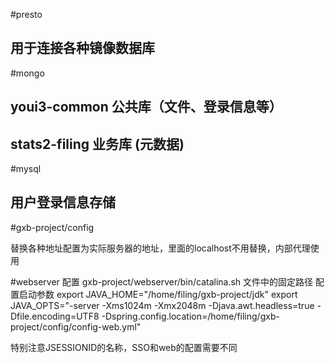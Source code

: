 #presto
 ## 用于连接各种镜像数据库
#mongo
 ## youi3-common  公共库（文件、登录信息等）
 ## stats2-filing 业务库 (元数据)
#mysql
 ## 用户登录信息存储
#gxb-project/config

替换各种地址配置为实际服务器的地址，里面的localhost不用替换，内部代理使用

#webserver 配置 gxb-project/webserver/bin/catalina.sh 文件中的固定路径
配置启动参数
export JAVA_HOME="/home/filing/gxb-project/jdk"
export JAVA_OPTS="-server -Xms1024m -Xmx2048m  -Djava.awt.headless=true -Dfile.encoding=UTF8 -Dspring.config.location=/home/filing/gxb-project/config/config-web.yml"

特别注意JSESSIONID的名称，SSO和web的配置需要不同